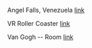Angel Falls, Venezuela  [link](https://www.youtube.com/watch?v=L_tqK4eqelA)

VR Roller Coaster  [link](https://www.youtube.com/watch?v=5LK1CJwhyaw)

Van Gogh --  Room  [link](https://www.youtube.com/watch?v=E40CbjkQj_Y)

